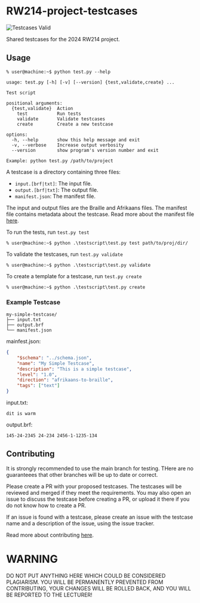 # RW214-project-testcases
![Testcases Valid](https://github.com/lo9ud/RW214-project-testcases/actions/workflows/validate.yml/badge.svg?event=push)

Shared testcases for the 2024 RW214 project.

## Usage

```
% user@machine:~$ python test.py --help

usage: test.py [-h] [-v] [--version] {test,validate,create} ...

Test script

positional arguments:
  {test,validate}  Action
    test           Run tests
    validate       Validate testcases
    create         Create a new testcase

options:
  -h, --help       show this help message and exit
  -v, --verbose    Increase output verbosity
  --version        show program's version number and exit

Example: python test.py /path/to/project
```

A testcase is a directory containing three files:

 - `input.[brf|txt]`: The input file.
 - `output.[brf|txt]`: The output file.
 - `manifest.json`: The manifest file.

The input and output files are the Braille and Afrikaans files. The manifest file contains metadata about the testcase. Read more about the manifest file [here](./MANIFEST.md).

To run the tests, run `test.py test`

```
% user@machine:~$ python .\testscript\test.py test path/to/proj/dir/
```

To validate the testcases, run `test.py validate`

```
% user@machine:~$ python .\testscript\test.py validate
```

To create a template for a testcase, run `test.py create`

```
% user@machine:~$ python .\testscript\test.py create 
```

### Example Testcase

```
my-simple-testcase/
├── input.txt
├── output.brf
└── manifest.json
```
mainfest.json:
```json 
{
    "$schema": "../schema.json",
    "name": "My Simple Testcase",
    "description": "This is a simple testcase",
    "level": "1.0",
    "direction": "afrikaans-to-braille",
    "tags": ["text"]
}
```

input.txt:
```
dit is warm
```

output.brf:
```
145-24-2345 24-234 2456-1-1235-134
```

## Contributing

It is strongly recommended to use the main branch for testing. THere are no guaranteees that other branches will be up to date or correct.


Please create a PR with your proposed testcases. The testcases will be reviewed and merged if they meet the requirements. You may also open an issue to discuss the testcase before creating a PR, or upload it there if you do not know how to create a PR.

If an issue is found with a testcase, please create an issue with the testcase name and a description of the issue, using the issue tracker.

Read more about contributing [here](./CONTRIBUTING.md).

# WARNING

DO NOT PUT ANYTHING HERE WHICH COULD BE CONSIDERED PLAGIARISM. YOU WILL BE PERMANENTLY PREVENTED FROM CONTRIBUTING, YOUR CHANGES WILL BE ROLLED BACK, AND YOU WILL BE REPORTED TO THE LECTURER!
